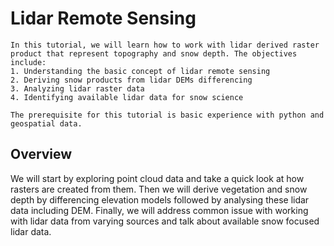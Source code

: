 # Lidar Remote Sensing

```{admonition} Learning Objectives
In this tutorial, we will learn how to work with lidar derived raster product that represent topography and snow depth. The objectives include:
1. Understanding the basic concept of lidar remote sensing
2. Deriving snow products from lidar DEMs differencing
3. Analyzing lidar raster data
4. Identifying available lidar data for snow science
```

```{important}
The prerequisite for this tutorial is basic experience with python and geospatial data. 
```
## Overview

We will start by exploring point cloud data and take a quick look at how rasters are created from them. Then we will derive vegetation and snow depth by differencing elevation models followed by analysing these lidar data including DEM. Finally, we will address common issue with working with lidar data from varying sources and talk about available snow focused lidar data.

```{tableofcontents}
```